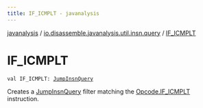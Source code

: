 ```yaml
---
title: IF_ICMPLT - javanalysis
---
```


[javanalysis](../index.html) / [io.disassemble.javanalysis.util.insn.query](index.html) / [IF_ICMPLT](./-i-f_-i-c-m-p-l-t.html)

# IF_ICMPLT

`val IF_ICMPLT: `[`JumpInsnQuery`](-jump-insn-query/index.html)

Creates a [JumpInsnQuery](-jump-insn-query/index.html) filter matching the [Opcode.IF_ICMPLT](#) instruction.


